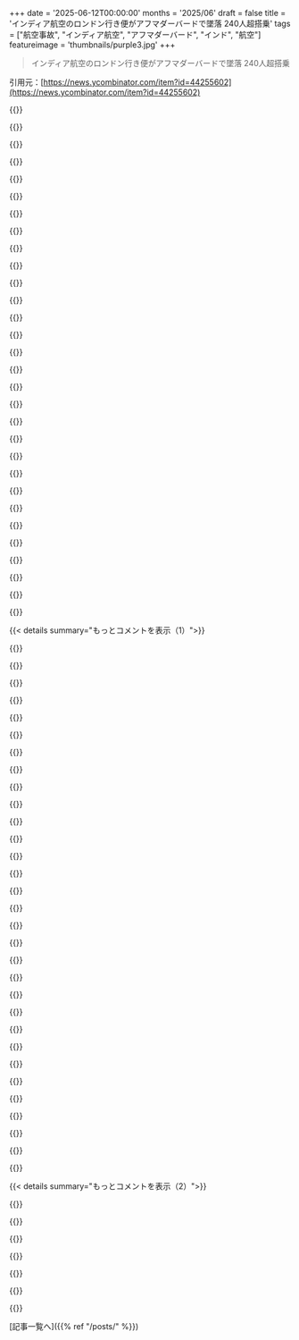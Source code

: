 +++
date = '2025-06-12T00:00:00'
months = '2025/06'
draft = false
title = 'インディア航空のロンドン行き便がアフマダーバードで墜落 240人超搭乗'
tags = ["航空事故", "インディア航空", "アフマダーバード", "インド", "航空"]
featureimage = 'thumbnails/purple3.jpg'
+++

> インディア航空のロンドン行き便がアフマダーバードで墜落 240人超搭乗

引用元：[https://news.ycombinator.com/item?id=44255602](https://news.ycombinator.com/item?id=44255602)




{{<matomeQuote body="航空ファンからの助言だよ。原因がわかるまで1週間待った方がいい。最初の週の推測は無駄だし、間違った情報が本当のこととごっちゃになるから逆効果だよ。" userName="JumpCrisscross" createdAt="2025/06/12 11:37:18" color="">}}




{{<matomeQuote body="人生ファンからのプロのアドバイス。速報だったら1週間待とうよ。最初の週の推測は役に立たないどころか逆効果になることが多いんだ。安心したいなら先週の新聞でもめくってみなよ。" userName="blitzar" createdAt="2025/06/12 12:19:07" color="">}}




{{<matomeQuote body="全然知らない人からのプロのアドバイスだよ。速報なんて気にしなくていい。重要なことだけまとめてる週刊紙でも読めば？本当に緊急の出来事だったら、友達とか同僚から聞くはずだよ。" userName="nindalf" createdAt="2025/06/12 13:27:33" color="">}}




{{<matomeQuote body="離陸後の映像があるんだ。降下してたけど、エアラムが出ててエンジンが止まってた。ギアも下りててフラップは上がってたみたい。原因はこれからだけど、どうやらエンジンが止まったのが理由みたいだね。最初の週の情報が正しくないってのは同意。これは映像で見たことだよ。" userName="SecretDreams" createdAt="2025/06/12 12:24:11" color="">}}




{{<matomeQuote body="うん、これはMentourPilotの見解を待った方がいいかもね。推測しても意味ないと思う。燃料満載で住宅街に落ちたのは本当に恐ろしいことだね。現場は信じられない状況だろうな。" userName="bartread" createdAt="2025/06/12 12:03:01" color="">}}




{{<matomeQuote body="おすすめの情報源をいくつか教えてくれない？The Economistは知ってるんだけど、他に誰かおすすめある？" userName="LostMyLogin" createdAt="2025/06/12 14:34:15" color="">}}




{{<matomeQuote body="俺はそうは勧めないな。分析じゃなくて事実に基づいた報道を読んだ方がいい。分析には政治的な偏見がつきものだからね。" userName="garciasn" createdAt="2025/06/12 13:44:34" color="">}}




{{<matomeQuote body="事故の事実に基づかない、専門家じゃない人のデタラメな推測じゃん。こういうコメント、まさに低評価されるべきだね。" userName="klausa" createdAt="2025/06/12 12:23:56" color="">}}




{{<matomeQuote body="エンジン止まって滑空して止まるってのは、そこまで変な話じゃないでしょ。なんで燃料を捨てるボタンがないんだ？炎上を防ぐためにもさ。" userName="ikekkdcjkfke" createdAt="2025/06/12 12:51:11" color="#ff5c5c">}}




{{<matomeQuote body="あの人、エンジンが2つじゃなくて4つだったらどうかって聞いてるだけじゃん？知りたがってるし、学ぼうとしてるんだよ。こういうコメントこそここにあるべきでしょ。専門知識がないとダメなの？アンタはあるわけ？" userName="aipatselarom" createdAt="2025/06/12 12:28:20" color="">}}




{{<matomeQuote body="残念だけどさ、COVID-19の時は違ったんだ。本当のニュース好きか専門家だけが、オフィス閉鎖が2週間じゃ終わらないって気づいてた。ニュース追ってれば、香港で買い占め始まった時にトイレットペーパー買っとけた。職場の人から聞くだけじゃダメだったね。これは例外だと思うけどさ。" userName="roywiggins" createdAt="2025/06/12 14:08:55" color="">}}




{{<matomeQuote body="2エンジンの飛行機の両エンジンに吸い込まれるくらいのデカい鳥の群れだったら、4エンジンの飛行機の全部のエンジンにも吸い込まれるくらいデカいんじゃないの？なんでそうならないの？" userName="Ichthypresbyter" createdAt="2025/06/12 12:00:47" color="#ff33a1">}}




{{<matomeQuote body="エンジン何個かある飛行機でも、離陸途中で壊れるのと、飛んでてから1個止まるのは全然違うんだよ。着陸ならたまにエンジン無しで滑空できるけど、離陸じゃ無理なんだ。" userName="defrost" createdAt="2025/06/12 12:01:41" color="">}}




{{<matomeQuote body="＞「ビデオで見ただけ」って？<br>出どころ不明なヘンな映像でしょ。たとえ本物でも、周りの状況とか原因がよく分かんなくて、結局何が原因かとか全く分かんないよ。" userName="JumpCrisscross" createdAt="2025/06/12 12:31:54" color="">}}




{{<matomeQuote body="ダブルバードストライクは無いと思うけど、二重エンジン故障はたいてい燃料切れとか共通システムの問題だね。あー、トム・ハンクスの映画（ハドソン川の奇跡）忘れてたわ、ごめん。でも、下の点が重要なんだよ。<br>こういう多重故障対策はエンジニアリング的にヤバい兆候。たいてい役に立たないし、かえって悪くなる。エンジン４つだと全部止まる可能性は低いけど、１個壊れる可能性は２倍。１個壊れても大丈夫なはずなのに、パイロットがパニクってダメになった事故は多いんだ。" userName="ajross" createdAt="2025/06/12 12:06:26" color="#ff33a1">}}




{{<matomeQuote body="ちゃんと数えてないけど、今年は事故も犠牲者も多い気がするんだよね。でも、最近のニュースばっか気になってるだけ？それとも娘とMentourPilot見てて敏感になっただけ？本当に増えてるのかな？<br>旅客マイルあたりの事故率がどうかは全然分かんないや。" userName="bartread" createdAt="2025/06/12 12:23:44" color="">}}




{{<matomeQuote body="そう！そこなんだよ。昔の飛行機は翼が長くてエンジン４つだったじゃん。今はエンジンが良くなったから４つも要らないけど、今の設計で小さくて効率良いのが４つあったらどうかな？って。事故のほとんどは離着陸でしょ？<br>そこで４つエンジンがあれば避けられる事故もあるかも？検討する価値あると思うんだ。<br>あと、こういうとこのコメントの99％は専門家じゃない人。俺の専門知識も「飛行機好きでちょいと勉強した」程度かな。平均的なHNユーザーと同じくらい。" userName="matt_s" createdAt="2025/06/12 12:45:00" color="#ff5c5c">}}




{{<matomeQuote body="今の旅客機は、どんな飛行モードでもエンジン１個で飛べるように作られてるよ。<br>離陸でV1速度を超えた後にエンジン止まっても、まだ離陸できるんだ。<br>V1より前に止まったら、離陸は中止。まさにこれやってるAirbusの動画がこれだよ。<br>https://youtu.be/5QMJ3_NiWbs?si=5nZ4yU7T7hsGSUu2" userName="AaronM" createdAt="2025/06/12 12:21:14" color="#ff5733">}}




{{<matomeQuote body="また baffling tragedy（不可解な悲劇）だね。晴れてて LiveATC（管制交信）の情報は無いけど、Mayday（緊急事態）コールが1回あったって話だよ。gear（脚）は出てたけど、 flaps（フラップ）と control inputs（操縦入力）が grainy video（粗い動画）じゃ見えない。今の jetliner（ジェット旅客機）でこうなるなんて、何か catastrophically（破滅的に）ヤバいことが起きたんだろうね。数ヶ月前の韓国で Boeing 737 が dense flock of birds（密度の高い鳥の群れ）に突っ込んだ時みたいに。短い intersection takeoff（途中からの離陸）も良いヒントみたい（そして terrible practice だ）だけど、外から見る限り gear も engines（エンジン）もまあ大丈夫そうだった。もし takeoff（離陸）時に何かをひどく擦って engines 両方ダメになったなら、何か見える damage（損傷）があったり、少なくとも gears が sheared off（ちぎれ落ちたり）してるはずだよ。 EDIT：こういう悲劇を受けての speculation（推測）には完全に賛成。 aviation（航空）はちょっと特殊なケースなんだ。こんなに安全なのは、すっごくたくさんの人がすぐに potential reasons（潜在的な理由）を探し始めて、何年もかけて真相を突き止めるから。最初の speculation は exercise（訓練）みたいなもの：何が起きた可能性がある？もし自分がその状況になったら、何も分からないまま今すぐ行動しなきゃならない？これを人生で何十回、何百回もやってると、実際の emergency（緊急事態）が起きた時に本当に基礎ができるんだよ。飛行機の emergency exit（非常口）の jump seat（補助席）に座ってる most flight attendants（ほとんどの客室乗務員）が、 actual takeoff and landing（実際の離陸と着陸）中に君と話さないのと似てるかな：彼女たちは potential emergency と、その時に自分たちが何をすべきかを mentally walking through（頭の中でシミュレーション）してるんだ。 every single time（毎回）。だからもしそれが起きたら、そこには muscle memory（体に染み付いた動き）が、10000x over（1万回以上）あるんだよ。 EDIT 2: see the Flightradar24 comment below（下にある Flightradar24 のコメントを見て）。彼らは backtrack（滑走路の端まで引き返して） full runway（滑走路全部）を使ったみたいだね。" userName="brunohaid" createdAt="2025/06/12 11:38:27" color="#ff5c5c">}}




{{<matomeQuote body="「（and terrible practice）」って、どういう意味？" userName="greybox" createdAt="2025/06/12 11:42:07" color="">}}




{{<matomeQuote body="パイロットが multiple bird strike（複数のバードストライク）みたいだって推測してたよ。" userName="dist-epoch" createdAt="2025/06/12 11:40:57" color="">}}




{{<matomeQuote body="それなら、なんで control inputs（操縦入力）がなかったの？きっと、 engine power（エンジン出力）がなくても plane（飛行機）は操縦できたはずでしょ。" userName="xattt" createdAt="2025/06/12 11:44:28" color="">}}




{{<matomeQuote body=" an intersection takeoff は、滑走路の全部の長さを使わないで takeoff することだよ。 full load の large aeroplane だと、地面から lifting（持ち上げる）のに必要な takeoff speeds（離陸速度）に達するのに normal（普通）より時間がかかることがあるんだ。その場合、 properly compensated for（適切に補償）されてないと climb speed（上昇速度）も reduced（減速）しちゃう（例えば、何か miscalculate して wrong elevator trim/takeoff thrust/something else（間違った昇降舵トリムや離陸推力、何か他のもの）を設定したとか）。<br>takeoff するときは、 failures（故障）によっては takeoff を abort（中止）できる runway の short portion（短い部分）があるけど、 runway の length によってその portion は even shorter になることがある。通常、takeoff の first part は almost any reason（ほとんどどんな理由）でも abort するけど、 second part では serious emergency の場合に only abort するんだ。 certain point に達すると、 runway の end にある whatever に crash しないためには simply cannot afford to abort することになるから、 immediate request for an emergency landing をした後でも takeoff しなきゃならない。<br>だから full load の場合、たくさんの人を乗せて intersection takeoff すると、 mistake したり something goes wrong した場合に safely recover できる能力がなくなる risk を取る事になる。だから this case では terrible practice なんだ。 all it does は、 actual start of the runway まで taxiing するのに費やす時間 little bit だけ save するだけだよ。" userName="Arch-TK" createdAt="2025/06/12 11:52:59" color="#38d3d3">}}




{{<matomeQuote body="なんで intersection takeoff なんてものがあるの？ aviation の everything else は good amounts of checks, balances and buffers（十分なチェック、バランス、バッファ）があるみたいなのに。燃料を couple percent（数パーセント） skimp したり、 maintenance（整備）を less frequent にしたりするのと同じ feel がするな。 Both も turnaround time は reduce するけど。" userName="bravesoul2" createdAt="2025/06/12 12:11:18" color="">}}




{{<matomeQuote body=" engines は aircraft の hydraulic actuators の power になってるんだ。あのサイズの aircraft はその hydraulic system がないと trivially controlled（簡単に操縦）できない。 engine failure の case に備えて APU（補助動力装置）は started されるべきだったけど、 during take-off は already very little time to do anything（何かをする時間は既にほとんどない）し、 sudden workload が pilot と copilot の両方を overloaded させたか、 other human factors が involved した可能性もあるね。<br>That being said（そうは言っても）, 俺が saw した video では、 aircraft は already going too slow で realistically recover（現実的に回復）するには too slow だった。 And all you would get at that point は、 extended duration of glide を得るだけで、 at best でも crash する less populated area を find できるくらいだよ。" userName="Arch-TK" createdAt="2025/06/12 11:57:56" color="#38d3d3">}}




{{<matomeQuote body="＞ gear out<br>それは normal で standard procedure だよ、もし plane を lifting するのに issues がある場合ね。 because retracting the gear は、 doors open して plane を further slowing する crucial 10/15 seconds の間 drag を _increasing_ するんだよ。<br>＞ but no flaps and no control inputs visible<br>これは standard Dreamliner operating procedure だね。 flaps 10 or 5 で take off するから、 outside からは barely visible なんだ。 Youtube で random videos of 787s takeoffs を見てみてよ like this： https://www.youtube.com/shorts/Ld_zyEESazI" userName="epolanski" createdAt="2025/06/12 13:47:20" color="#38d3d3">}}




{{<matomeQuote body="Good question。 False sense of routine, experience？ Definitely a pet peeve。 Costa Rica の San Jose から flying してたんだ as a passenger on a really small airline（本当小さな航空会社に乗客として）。Green Air っていう 8 seater plane（8人乗り）。We got cleared for takeoff ahead of a United 737、 at most 500 feet into the humongous runway for that plane。 Yet the pilots still put in the 2 minute effort to taxi back to the beginning of the runway、 even though they could have easily taken off from where we entered it。 Don’t know if it was their protocol or the pilots decision、 but I will trust this airline for a very long time。" userName="brunohaid" createdAt="2025/06/12 12:22:09" color="">}}




{{<matomeQuote body="動画が出回ってるんだけど、前のフライトでエアコンが切れてたらしいよ。それが墜落した時のフライトでAPUが止まってた理由を示唆してるのかもね。" userName="chinathrow" createdAt="2025/06/12 14:37:00" color="">}}




{{<matomeQuote body="動画の一つで、RATが出た時のすっごく特徴的な音にそっくりな音が聞こえるんだ。メインのタービン音もないし。これ、どう考えても何らかの理由で両エンジンが壊れたっぽいね。<br>https://old.reddit.com/r/ahmedabad/comments/1l9i1ga/om_shant...<br>https://en.wikipedia.org/wiki/Ram_air_turbine" userName="consumer451" createdAt="2025/06/12 12:39:41" color="#45d325">}}




{{<matomeQuote body="エアコンはエンジンのブリードエアか、APU、または外部電源で動くんだよ。APUは普通のフライト中は動かないし、エンジンが止まってて外部電源がない地上でしか使わないから。<br>だから、君がここで何を言おうとしてるのかよく分からないんだけど、ごめんね。" userName="Arch-TK" createdAt="2025/06/12 19:10:31" color="">}}




{{< details summary="もっとコメントを表示（1）">}}

{{<matomeQuote body="君がこれに言及してたのを見たけど、787のRATは下から突き出すから、あの動画の4秒あたりで機体のシルエットが背景にくっきり映る時に見えるはずなんだ。<br>もしかしたら動画で見逃してるだけかもしれないけどね。音は君の言う通り、かなり特徴的で動画ではっきり聞こえるよ。" userName="Arch-TK" createdAt="2025/06/12 12:52:17" color="">}}




{{<matomeQuote body="パイロットだけどさ、俺の小さなCessnaでさえバックトラックするんだよ。なんでか分かる？離陸で何かあった時、より多くの選択肢を持って対応できるからさ。" userName="foenix" createdAt="2025/06/12 14:03:36" color="">}}




{{<matomeQuote body="787のRATは驚くほど小さいんだ。しかもこれはモニターを映したスマホ動画で、さらにRedditの圧縮がかかってるしね。もちろん、これについて100％確信があるわけじゃないけどね。<br>https://encrypted-tbn0.gstatic.com/images?q=tbn:ANd9GcQ95qKj...<br>編集：こっちの右側で、もしかしたら見えるかもしれないね。すごく小さくてぼやけてるものだよ。<br>https://imgur.com/a/CElWKzQ<br>ソース：<br>https://old.reddit.com/r/aviation/comments/1l9hqzp/air_india..." userName="consumer451" createdAt="2025/06/12 13:22:04" color="">}}




{{<matomeQuote body="交差滑走路からの離陸についてだけど、Flightradar24がこんなツイートをしたよ：<br>＞個々の受信ソースからのデータ処理を続けています。追加処理により、AI171便がアフマダーバードの滑走路23の全長を使用して出発したことを確認しました。RWY 23は11,499フィートの長さです。機体は離陸滑走を始める前に滑走路の端までバックトラックしました。<br>https://x.com/flightradar24/status/1933138841214611760" userName="pncnmnp" createdAt="2025/06/12 12:59:07" color="#785bff">}}




{{<matomeQuote body="もしすぐ前に大きな機体が離陸したばかりなら、どっちみち行くのは安全じゃなかっただろうね。ウェイクタービュランスで死ぬこともあるんだからさ。2分待つ必要があるなら、バックタクシーすればいいじゃない？何もしないより何かしてるって感じるし、余分な滑走路が使えるんだから。" userName="phkahler" createdAt="2025/06/12 13:36:35" color="">}}




{{<matomeQuote body="どっちもその通りだね。これはかなり初期のコメントで、最初は着陸に戻ってきたのかと思ってたんだけど、ほとんど離陸してなかったんだよね。あとは操縦入力しか残ってないけど、動画が短いから、わずかな揺れがあっても入力／修正する余地がほとんどなかったってこともあり得る。<br>もう編集できないけど、この状況から787が上昇できないほどの壊滅的な故障が必要だったっていう一般的な趣旨は変わらないね。" userName="brunohaid" createdAt="2025/06/12 13:56:41" color="">}}




{{<matomeQuote body="たいてい何らかの管理ミスだよね。このケースでは、数分間の時間短縮のためにパイロットに短い離陸オプションを受け入れるようプレッシャーがかかったのかもしれない。パイロットもたまに優先順位を間違えることがあるしね。「早く着きたい症候群」っていう一般的な事故原因もあるけど、今回はそれが要因だったかはまだ不明だよ。<br>しばらくしたら、調査報告書が読めるようになるだろうね。離陸直後に墜落したから、ブラックボックスには何が起こったかほとんど全ての情報が入ってるはずだよ。交差滑走路からの離陸決定の理由も含めてね。" userName="Arch-TK" createdAt="2025/06/12 12:16:13" color="">}}




{{<matomeQuote body="787ってさ、何かを動かすのにbleed airは使わないんだって。" userName="foldr" createdAt="2025/06/12 20:00:20" color="">}}




{{<matomeQuote body="でもさ、離陸後どれくらいでフラップを格納するんだ？パイロットのミス（フラップ上げ忘れとか）の可能性もある？昔は何度かあったらしいけど、Dreamlinerみたいな最新の飛行機ならそんな間違いはほぼ起きないと思ってた。" userName="cm2187" createdAt="2025/06/12 11:53:18" color="">}}




{{<matomeQuote body="＞前のフライトでエアコンが切れてたってビデオが出回ってるらしい…地上での話ね - ごめん、言い忘れた。" userName="chinathrow" createdAt="2025/06/17 18:31:42" color="">}}




{{<matomeQuote body="うん、その写真見たよ。ここに戻ってきた。RATが展開してるってのは完全に正しいと思う。滑走路のビデオ見ても、機体は短い離陸じゃなかったみたいだね（ADS-Bの地上データはいつもクソだけど）。左エンジン後方からの“smoke cloud”は、離陸直後のダストだったのかも。フラップは滑走路の傾斜で5°だけだったとも言われてる（だから見えにくい）。謎が深まるばかりだね…" userName="Arch-TK" createdAt="2025/06/12 22:35:50" color="#ff33a1">}}




{{<matomeQuote body="状況によるね。787みたいなジェットではたぶん違うけど、小型機だとたまにATCが交差点離陸で‘cut the line’を許すことがある。この滑走路は2マイル以上あった。小型のプロペラ機や小型ジェットなら、離陸にその半分も要らない。ATCに電話して、今すぐ交差点から離陸するか、重たい奴らの後ろで15番目になるかの選択肢を与えられたら、航空機の運用範囲内なら全然問題ないんだ。<br>パイロットは最悪のシナリオ（V1直前での離陸中止）に必要な滑走路長を正確に計算済みだから、最悪5kフィート必要だと分かってて、11kフィートの滑走路の7kフィートを使う交差点離陸を提案されたら、十分なマージンがあるんだ。<br>覚えておくべきことは、航空業界やメーカーは、ジェット機が一定の速度を超えたら、何が起きていても離陸して上昇するしかないと決めてるってこと。その速度を超えて離陸中止して同じ滑走路に戻ろうとする状況はありえない。<br>燃料については、燃料満タンで飛ぶことはめったにないって知ったら驚くかもね。通常は、ルートで使う燃料＋予備の燃料だけ積んでる。これはコスト削減のためでもあるし、運用上の問題（例えばデンバーの暑い夏の日には、多くの飛行機は最大重量で積むと離陸中止ができないとか）でもある。" userName="dghlsakjg" createdAt="2025/06/12 17:58:56" color="">}}




{{<matomeQuote body="この状況じゃ、どんな操縦も期待できないと思うよ。機体は水平で、ピッチ角も適切だった。飛行機の姿勢は問題なかったんだ、ただ降下を止められるほどの推力がなかっただけ。満タンの燃料でそんなパワー喪失は、間違いなくエンジンの壊滅的な、急激な故障を示してるね。" userName="wat10000" createdAt="2025/06/12 15:59:42" color="#ff5c5c">}}




{{<matomeQuote body="離陸の全容が映ってるCCTV映像だよ。見てみて。 https://x.com/ShivAroor/status/1933165937399648447" userName="msravi" createdAt="2025/06/12 14:20:13" color="#38d3d3">}}




{{<matomeQuote body="憶測するなって言われたけど、動画見るとフルスラストにする時に問題があったのは明らかだよな。超珍しい両エンジン故障か、フルスラストにしなかったパイロットエラーのどっちかだろ。2009年のハドソン川の件みたいな、有名なバードストライクの可能性も十分あると思う。" userName="1970-01-01" createdAt="2025/06/12 16:08:01" color="#45d325">}}




{{<matomeQuote body="でもバードストライクには見えないよね？両エンジン故障も珍しいし、フルスラストにしてなかったってこと？そういうミスって、安全装置がないと起きやすいんじゃない？" userName="msravi" createdAt="2025/06/12 16:31:27" color="">}}




{{<matomeQuote body="動画の30秒くらいまでは普通に上昇してるけど、その後パワーを失って落ち始めるのは離陸約10秒後だね。パイロットは離陸11秒後に“メーデー…推力なし、パワー喪失、上昇不能！”って無線したらしいよ。両エンジンへのバードストライクか、燃料汚染が考えられるね。フラップのことは関係なさそう。今回の件と、韓国のJeju Air墜落、ハドソン川のSully機長も、もしかしたら両エンジンバードストライクが原因かも。" userName="tim333" createdAt="2025/06/12 22:39:13" color="#785bff">}}




{{<matomeQuote body="動画の20秒あたりにすごいホコリが見えるんだけど、普通の忙しい空港の離陸でこんなにホコリ立つもんなの？" userName="callamdelaney" createdAt="2025/06/12 21:25:36" color="">}}




{{<matomeQuote body="推測だけどさ、他の飛行機が普段使わないような滑走路の奥の方を使わざるを得なかったとか？ただの想像だけどね。" userName="cmilton" createdAt="2025/06/12 21:58:06" color="">}}




{{<matomeQuote body="こうやって人間がカメラを操作してあちこち向けるのって普通なの？なんか、何か起きるのを予想してたみたいに見えるんだけど。" userName="Too" createdAt="2025/06/14 05:33:11" color="">}}




{{<matomeQuote body="離陸がやけにゆっくりだったんだって。エンジンが両方止まったみたいで、そのままゆっくり落ちて墜落したってさ。" userName="rawgabbit" createdAt="2025/06/12 16:27:09" color="#38d3d3">}}




{{<matomeQuote body="結構速かったらしいから、乗ってたほとんどの人は墜落直前まで気づかなかったか、気づいても数秒後にはもう墜落してたと思う。苦しかっただろうけど、幸いにも一瞬だったんだね。" userName="gambiting" createdAt="2025/06/12 21:59:59" color="">}}




{{<matomeQuote body="なんか変だな、そのURLで証明書のエラー出たんだけど。こっちは大丈夫だったよ → https://xcancel.com/ShivAroor/status/1933165937399648447" userName="meonkeys" createdAt="2025/06/12 19:52:23" color="#45d325">}}




{{<matomeQuote body="Flightradar24の情報だと、離陸してすぐ起きたらしいね。データでは高度625フィート（空港は200フィートくらい）まで上がって、そこから毎分-475フィートで落ちていったって。燃料満タンだったってことだから、生存者は多分いないだろうって…。地上にも被害者が出てるみたい。https://x.com/flightradar24/status/1933091913567285366?t=MhY..." userName="decimalenough" createdAt="2025/06/12 11:35:22" color="#ff33a1">}}




{{<matomeQuote body="少なくとも一人、生存者いたって！まじか！https://www.theguardian.com/world/live/2025/jun/12/air-india..." userName="polishdude20" createdAt="2025/06/12 17:58:07" color="#785bff">}}




{{<matomeQuote body="つまり、地上から425フィートで翼幅200フィートの飛行機か。地面効果からかろうじて抜け出したくらいの高さだったんだな。" userName="bombcar" createdAt="2025/06/12 15:45:08" color="">}}




{{<matomeQuote body="どうやら、生存者がいるみたいだよ。https://x.com/sidhant/status/1933160167816007842" userName="msravi" createdAt="2025/06/12 14:05:12" color="#785bff">}}




{{<matomeQuote body="ラメシュさんって人がHindustan Timesに話したんだけど、”離陸30秒後にドカン！って音して、そのまま墜落。全部一瞬だった”って。胸とか目、足に打ち身があったけど、意識はしっかりしてたってさ。<br>https://www.theguardian.com/world/live/2025/jun/12/air-india..." userName="leumon" createdAt="2025/06/12 14:50:11" color="#38d3d3">}}




{{<matomeQuote body="座席11Aの人だって。これ面白いね、普通、生存者って後ろの方が多いのに、この人は前の方の真ん中だったらしいよ。" userName="storus" createdAt="2025/06/12 15:17:33" color="">}}




{{<matomeQuote body="飛行機は尻から落ちたみたいで、後ろが衝撃を吸収したんだろうね。ちなみに11Aは前の方の左だよ。" userName="tim333" createdAt="2025/06/12 15:36:44" color="">}}

{{</details>}}




{{< details summary="もっとコメントを表示（2）">}}

{{<matomeQuote body="r／aviationっていう掲示板で、誰かが11Aは飛行機の車輪の上の辺りで、丈夫に作られてるって言ってたよ。" userName="roncesvalles" createdAt="2025/06/12 20:06:54" color="">}}




{{<matomeQuote body="11Aは非常口のすぐ横だったみたい。Redditのコメントで、衝突する直前に飛び降りたって話が出てたよ。" userName="kitd" createdAt="2025/06/12 16:05:05" color="">}}




{{<matomeQuote body="そんなのおかしいよ。時速100マイル以上で地面に突っ込むのに、席にいるより外に出る方がもっと危険に決まってるじゃん。" userName="potato3732842" createdAt="2025/06/12 17:13:23" color="">}}




{{<matomeQuote body="衝突直前に飛び降りなんて無理だし、やっちゃダメ。飛行機は与圧されててドアは開かないんだ。Redditのデタラメなコメント信じちゃダメだよ。<br>素人は知らないことだらけって話だけど、離着陸時に機体強くするために飛行機はちょっと加圧されてると思ってたんだ。昔のパイロットから聞いたのか、そもそも勘違いかも。<br>この人が生き残るために飛び降りたってことはないだろうけど、離着陸時ならドア開けられる…かも？ やりたいならだけどね。<br>追記: スマホで気圧測りながら飛行機乗ったことあるよ。そのデータ見たら自分の勘違いがわかるかも！ パイロットが降下言う前に気圧上がるの見るの面白いんだ。" userName="mrguyorama" createdAt="2025/06/12 18:12:47" color="">}}




{{<matomeQuote body="地上の気圧より高くなることはないよ。たぶん高度1000mくらいの気圧を保ってるだけだと思う。海面気圧より高くする意味ないし、もしそうなら離陸前に絶対気づくはずだよ。" userName="globular-toast" createdAt="2025/06/12 18:17:49" color="">}}




{{<matomeQuote body="https://imgur.com/a/ni11fhQ" userName="whitegladis" createdAt="2025/06/12 14:22:13" color="">}}

{{</details>}}



[記事一覧へ]({{% ref "/posts/" %}})
